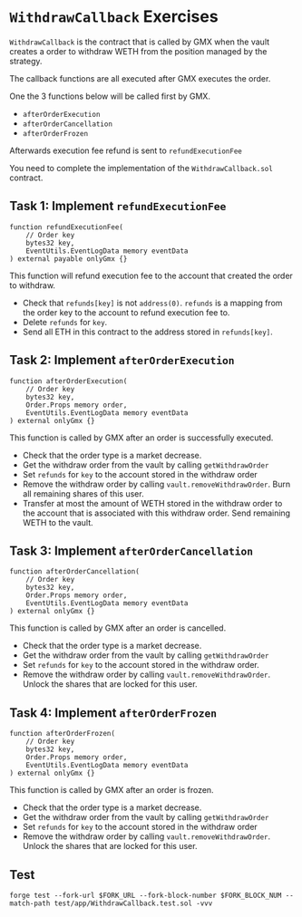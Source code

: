 # `WithdrawCallback` Exercises

`WithdrawCallback` is the contract that is called by GMX when the vault creates a order to withdraw WETH from the position managed by the strategy.

The callback functions are all executed after GMX executes the order.

One the 3 functions below will be called first by GMX.

- `afterOrderExecution`
- `afterOrderCancellation`
- `afterOrderFrozen`

Afterwards execution fee refund is sent to `refundExecutionFee`

You need to complete the implementation of the `WithdrawCallback.sol` contract.

## Task 1: Implement `refundExecutionFee`

```solidity
function refundExecutionFee(
    // Order key
    bytes32 key,
    EventUtils.EventLogData memory eventData
) external payable onlyGmx {}
```

This function will refund execution fee to the account that created the order to withdraw.

- Check that `refunds[key]` is not `address(0)`. `refunds` is a mapping from the order key to the account to refund execution fee to.
- Delete `refunds` for `key`.
- Send all ETH in this contract to the address stored in `refunds[key]`.

## Task 2: Implement `afterOrderExecution`

```solidity
function afterOrderExecution(
    // Order key
    bytes32 key,
    Order.Props memory order,
    EventUtils.EventLogData memory eventData
) external onlyGmx {}
```

This function is called by GMX after an order is successfully executed.

- Check that the order type is a market decrease.
- Get the withdraw order from the vault by calling `getWithdrawOrder`
- Set `refunds` for `key` to the account stored in the withdraw order
- Remove the withdraw order by calling `vault.removeWithdrawOrder`. Burn all remaining shares of this user.
- Transfer at most the amount of WETH stored in the withdraw order to the account that is associated with this withdraw order. Send remaining WETH to the vault.

## Task 3: Implement `afterOrderCancellation`

```solidity
function afterOrderCancellation(
    // Order key
    bytes32 key,
    Order.Props memory order,
    EventUtils.EventLogData memory eventData
) external onlyGmx {}
```

This function is called by GMX after an order is cancelled.

- Check that the order type is a market decrease.
- Get the withdraw order from the vault by calling `getWithdrawOrder`
- Set `refunds` for `key` to the account stored in the withdraw order.
- Remove the withdraw order by calling `vault.removeWithdrawOrder`. Unlock the shares that are locked for this user.

## Task 4: Implement `afterOrderFrozen`

```solidity
function afterOrderFrozen(
    // Order key
    bytes32 key,
    Order.Props memory order,
    EventUtils.EventLogData memory eventData
) external onlyGmx {}
```

This function is called by GMX after an order is frozen.

- Check that the order type is a market decrease.
- Get the withdraw order from the vault by calling `getWithdrawOrder`
- Set `refunds` for `key` to the account stored in the withdraw order
- Remove the withdraw order by calling `vault.removeWithdrawOrder`. Unlock the shares that are locked for this user.

## Test

```shell
forge test --fork-url $FORK_URL --fork-block-number $FORK_BLOCK_NUM --match-path test/app/WithdrawCallback.test.sol -vvv
```
